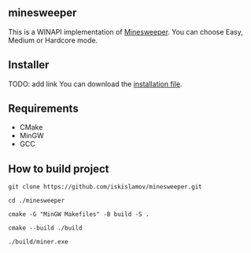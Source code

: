 ## minesweeper

This is a WINAPI implementation of [Minesweeper](https://en.wikipedia.org/wiki/Minesweeper_(video_game)).
You can choose Easy, Medium or Hardcore mode.

## Installer

TODO: add link
You can download the [installation file]().

## Requirements

* CMake
* MinGW
* GCC 

## How to build project

```
git clone https://github.com/iskislamov/minesweeper.git

cd ./minesweeper

cmake -G "MinGW Makefiles" -B build -S .

cmake --build ./build

./build/miner.exe
```